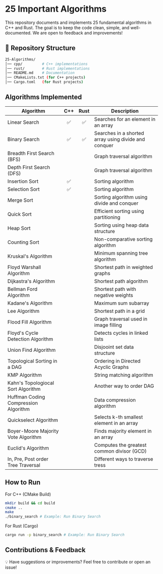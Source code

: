 # 25 Important Algorithms

This repository documents and implements 25 fundamental algorithms in C++ and Rust. The goal is to keep the code clean, simple, and well-documented. We are open to feedback and improvements!

## 📂 Repository Structure

```bash
25-Algorithms/
│── cpp/         # C++ implementations
│── rust/        # Rust implementations
│── README.md    # Documentation
│── CMakeLists.txt (for C++ projects)
│── Cargo.toml   (for Rust projects)
```

## Algorithms Implemented

| Algorithm | C++ | Rust | Description |
|-|:----:|:----:|-|
| Linear Search | :white_check_mark: | :white_check_mark: | Searches for an element in an array |
| Binary Search | :white_check_mark: | :white_check_mark: | Searches in a shorted array using divide and conquer |
| Breadth First Search (BFS) |  |  | Graph traversal algorithm |
| Depth First Search (DFS) |  |  | Graph traversal algorithm |
| Insertion Sort | :white_check_mark: |  | Sorting algorithm |
| Selection Sort | :white_check_mark: |  | Sorting algorithm |
| Merge Sort |  |  | Sorting algorithm using divide and conquer |
| Quick Sort |  |  | Efficient sorting using partitioning |
| Heap Sort |  |  | Sorting using heap data structure |
| Counting Sort |  |  | Non-comparative sorting algorithm |
| Kruskal's Algorithm |  |  | Minimum spanning tree algorithm |
| Floyd Warshall Algorithm |  |  | Shortest path in weighted graphs |
| Dijkastra's Algorithm |  |  | Shortest path algorithm |
| Bellman Ford Algorithm |  |  | Shortest path with negative weights |
| Kadane's Algorithm |  |  | Maximum sum subarray |
| Lee Algorithm |  |  | Shortest path in a grid |
| Flood Fill Algorithm |  |  | Graph traversal used in image filling |
| Floyd's Cycle Detection Algorithm |  |  | Detects cycles in linked lists |
| Union Find Algorithm |  |  | Disjooint set data structure |
| Topological Sorting in a DAG |  |  | Ordering in Directed Acyclic Graphs |
| KMP Algorithm |  |  | String matching algorithm |
| Kahn's Topologiocal Sort Algorithm |  |  | Another way to order DAG |
| Huffman Coding Compression Algorithm |  |  | Data compression algorithm |
| Quickselect Algorithm |  |  | Selects k-th smallest element in an array |
| Boyer-Moore Majority Vote Algorithm |  |  | Finds majority element in an array |
| Euclid's Algorithm |  |  | Computes the greatest common divisor (GCD) |
| In, Pre, Post order Tree Traversal |  |  | Different ways to traverse tress |

## How to Run

For C++ (CMake Build)

```bash
mkdir build && cd build
cmake ..
make
./binary_search # Example: Run Binary Search
```

For Rust (Cargo)

```bash
cargo run -p binary_search # Example: Run Binary Search
```

## Contributions & Feedback

💡 Have suggestions or improvements? Feel free to contribute or open an issue!
